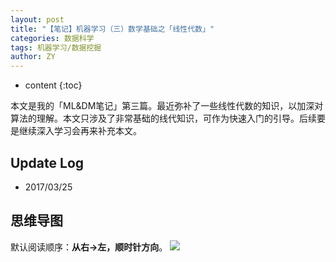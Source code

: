 ```yaml
---
layout: post
title: "【笔记】机器学习（三）数学基础之「线性代数」"
categories: 数据科学
tags: 机器学习/数据挖掘
author: ZY
---
```


* content
{:toc}

本文是我的「ML&DM笔记」第三篇。最近弥补了一些线性代数的知识，以加深对算法的理解。本文只涉及了非常基础的线代知识，可作为快速入门的引导。后续要是继续深入学习会再来补充本文。




## Update Log
- 2017/03/25

## 思维导图
默认阅读顺序：**从右→左，顺时针方向**。
![](https://raw.githubusercontent.com/woaielf/woaielf.github.io/master/_posts/Pic/1703/170325-1.png)


